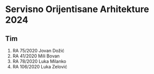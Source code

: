 # Servisno Orijentisane Arhitekture 2024

## Tim
1. RA 75/2020 Jovan Dožić
1. RA 41/2020 Mili Bovan
1. RA 78/2020 Luka Milanko
1. RA 106/2020 Luka Zelović